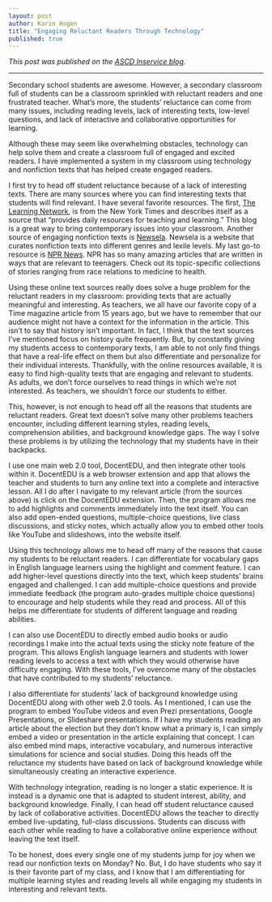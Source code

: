 ```yaml
---
layout: post
author: Karin Hogen
title: "Engaging Reluctant Readers Through Technology"
published: true
---
```

<i>This post was published on the [ASCD Inservice blog](http://inservice.ascd.org/engaging-reluctant-readers-through-technology/).</i>

***

Secondary school students are awesome. However, a secondary classroom full of students can be a classroom sprinkled with reluctant readers and one frustrated teacher. What’s more, the students’ reluctance can come from many issues, including reading levels, lack of interesting texts, low-level questions, and lack of interactive and collaborative opportunities for learning.

Although these may seem like overwhelming obstacles, technology can help solve them and create a classroom full of engaged and excited readers. I have implemented a system in my classroom using technology and nonfiction texts that has helped create engaged readers.

I first try to head off student reluctance because of a lack of interesting texts. There are many sources where you can find interesting texts that students will find relevant. I have several favorite resources. The first, [The Learning Network](http://learning.blogs.nytimes.com/), is from the New York Times and describes itself as a source that “provides daily resources for teaching and learning.” This blog is a great way to bring contemporary issues into your classroom. Another source of engaging nonfiction texts is [Newsela](https://newsela.com/). Newsela is a website that curates nonfiction texts into different genres and lexile levels. My last go-to resource is [NPR News](http://www.npr.org/sections/news/). NPR has so many amazing articles that are written in ways that are relevant to teenagers. Check out its topic-specific collections of stories ranging from race relations to medicine to health.

Using these online text sources really does solve a huge problem for the reluctant readers in my classroom: providing texts that are actually meaningful and interesting. As teachers, we all have our favorite copy of a Time magazine article from 15 years ago, but we have to remember that our audience might not have a context for the information in the article. This isn’t to say that history isn’t important. In fact, I think that the text sources I’ve mentioned focus on history quite frequently. But, by constantly giving my students access to contemporary texts, I am able to not only find things that have a real-life effect on them but also differentiate and personalize for their individual interests. Thankfully, with the online resources available, it is easy to find high-quality texts that are engaging and relevant to students. As adults, we don’t force ourselves to read things in which we’re not interested. As teachers, we shouldn’t force our students to either.

This, however, is not enough to head off all the reasons that students are reluctant readers. Great text doesn’t solve many other problems teachers encounter, including different learning styles, reading levels, comprehension abilities, and background knowledge gaps. The way I solve these problems is by utilizing the technology that my students have in their backpacks.

I use one main web 2.0 tool, DocentEDU, and then integrate other tools within it. DocentEDU is a web browser extension and app that allows the teacher and students to turn any online text into a complete and interactive lesson. All I do after I navigate to my relevant article (from the sources above) is click on the DocentEDU extension. Then, the program allows me to add highlights and comments immediately into the text itself. You can also add open-ended questions, multiple-choice questions, live class discussions, and sticky notes, which actually allow you to embed other tools like YouTube and slideshows, into the website itself.

Using this technology allows me to head off many of the reasons that cause my students to be reluctant readers. I can differentiate for vocabulary gaps in English language learners using the highlight and comment feature. I can add higher-level questions directly into the text, which keep students’ brains engaged and challenged. I can add multiple-choice questions and provide immediate feedback (the program auto-grades multiple choice questions) to encourage and help students while they read and process. All of this helps me differentiate for students of different language and reading abilities.

I can also use DocentEDU to directly embed audio books or audio recordings I make into the actual texts using the sticky note feature of the program. This allows English language learners and students with lower reading levels to access a text with which they would otherwise have difficulty engaging. With these tools, I’ve overcome many of the obstacles that have contributed to my students’ reluctance.

I also differentiate for students’ lack of background knowledge using DocentEDU along with other web 2.0 tools. As I mentioned, I can use the program to embed YouTube videos and even Prezi presentations, Google Presentations, or Slideshare presentations. If I have my students reading an article about the election but they don’t know what a primary is, I can simply embed a video or presentation in the article explaining that concept. I can also embed mind maps, interactive vocabulary, and numerous interactive simulations for science and social studies. Doing this heads off the reluctance my students have based on lack of background knowledge while simultaneously creating an interactive experience.

With technology integration, reading is no longer a static experience. It is instead is a dynamic one that is adapted to student interest, ability, and background knowledge. Finally, I can head off student reluctance caused by lack of collaborative activities. DocentEDU allows the teacher to directly embed live-updating, full-class discussions. Students can discuss with each other while reading to have a collaborative online experience without leaving the text itself.

To be honest, does every single one of my students jump for joy when we read our nonfiction texts on Monday? No. But, I do have students who say it is their favorite part of my class, and I know that I am differentiating for multiple learning styles and reading levels all while engaging my students in interesting and relevant texts.
